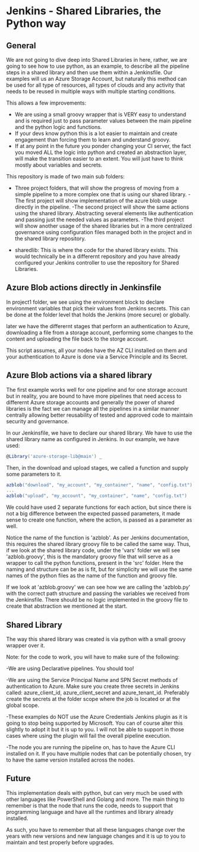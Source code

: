 # Jenkins - Shared Libraries, the Python way

## General

We are not going to dive deep into Shared Libraries in here, rather, we are going to see how to use python, as an example, to describe all the pipeline steps in a shared library and then use them within a Jenkinsfile. Our examples will us an Azure Storage Account, but naturally this method can be used for all type of resources, all types of clouds and any activity that needs to be reused in multiple ways with multiple starting conditions.

This allows a few improvements:

- We are using a small groovy wrapper that is VERY easy to understand and is required just to pass parameter values between the main pipeline and the python logic and functions.
- If your devs know python this is a lot easier to maintain and create engagement than forcing them to learn and understand groovy.
- If at any point in the future you ponder changing your CI server, the fact you moved ALL the logic into python and created an abstraction layer, will make the transition easier to an extent. You will just have to think mostly about variables and secrets.

This repository is made of two main sub folders:

- Three project folders, that will show the progress of moving from a simple pipeline to a more complex one that is using our shared library.
    -The first project will show implementation of the azure blob usage directly in the pipeline.
    -The second project will show the same actions using the shared library. Abstracting several elements like authentication and passing just the needed values as parameters.
    -The third project will show another usage of the shared libraries but in a more centralized governance using configuration files managed both in the project and in the shared library repository.

- sharedlib: This is where the code for the shared library exists. This would technically be in a differernt repository and you have already configured your Jenkins controller to use the repository for Shared Libraries.

## Azure Blob actions directly in Jenkinsfile

In project1 folder, we see using the environment block to declare environment variables that pick their values from Jenkins secrets. This can be done at the folder level that holds the Jenkins (more secure) or globally.

later we have the differernt stages that perform an authentication to Azure, downloading a file from a storage account, performing some changes to the content and uploading the file back to the storge account.

This script assumes, all your nodes have the AZ CLI installed on them and your authentication to Azure is done via a Service Principle and its Secret.

## Azure Blob actions via a shared library

The first example works well for one pipeline and for one storage account but in reality, you are bound to have more pipelines that need access to differernt Azure storage accounts and generally the power of shared libraries is the fact we can manage all the pipelines in a similar manner centrally allowing better reusability of tested and approved code to maintain security and governance.

In our Jenkinsfile, we have to declare our shared library. We have to use the shared library name as configured in Jenkins. In our example, we have used:

```groovy
@Library('azure-storage-lib@main') _
```

Then, in the download and upload stages, we called a function and supply some parameters to it.

```groovy
azblob("download", "my_account", "my_container", "name", "config.txt")
...
azblob("upload", "my_account", "my_container", "name", "config.txt")
```

We could have used 2 separate functions for each action, but since there is not a big difference between the expected passed parameters, it made sense to create one function, where the action, is passed as a parameter as well.

Notice the name of the function is 'azblob'. As per Jenkins documentation, this requires the shared library groovy file to be called the same way. Thus, if we look at the shared library code, under the 'vars' folder we will see 'azblob.groovy', this is the mandatory groovy file that will serve as a wrapper to call the python functions, present in the 'src' folder. Here the naming and structure can be as is fit, but for simplicity we will use the same names of the python files as the name of the function and groovy file.

If we look at 'azblob.groovy' we can see how we are calling the 'azblob.py' with the correct path structure and passing the variables we received from the Jenkinsfile. There should be no logic implemented in the groovy file to create that abstraction we mentioned at the start.

## Shared Library

The way this shared library was created is via python with a small groovy wrapper over it.

Note: for the code to work, you will have to make sure of the following:

-We are using Declarative pipelines. You should too!

-We are using the Service Principal Name and SPN Secret methods of authentication to Azure. Make sure you create three secrets in Jenkins called: azure_client_id, azure_client_secret and azure_tenant_id. Preferably create the secrets at the folder scope where the job is located or at the global scope.

-These examples do NOT use the Azure Credentials Jenkins plugin as it is going to stop being supported by Microsoft. You can of course
alter this slightly to adopt it but it is up to you. I will not be able to support in those cases where using the plugin will fail the overall pipeline execution.

-The node you are running the pipeline on, has to have the Azure CLI installed on it. If you have multiple nodes that can be potentially chosen, try to have the same version installed across the nodes.

## Future

This implementation deals with python, but can very much be used with other languages like PowerShell and Golang and more. The main thing to remember is that the node that runs the code, needs to support that programming language and have all the runtimes and library already installed.

As such, you have to remember that all these languages change over the years with new versions and new language changes and it is up to you to maintain and test properly before upgrades.
